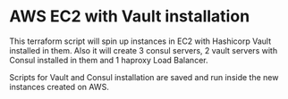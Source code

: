 # AWS EC2 with Vault installation

This terraform script will spin up instances in EC2 with Hashicorp Vault installed in them.
Also it will create 3 consul servers, 2 vault servers with Consul installed in them and 1 haproxy Load Balancer.

Scripts for Vault and Consul installation are saved and run inside the new instances created on AWS. 

